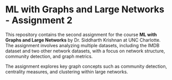 # ML with Graphs and Large Networks - Assignment 2

This repository contains the second assignment for the course **ML with Graphs and Large Networks** by Dr. Siddharth Krishnan at UNC Charlotte. The assignment involves analyzing multiple datasets, including the IMDB dataset and two other network datasets, with a focus on network structure, community detection, and graph metrics.

The assignment explores key graph concepts such as community detection, centrality measures, and clustering within large networks.
